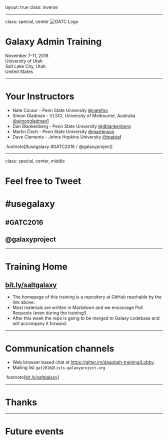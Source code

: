 layout: true
class: inverse

---
class: special, center
![GATC Logo](../shared-images/AdminTraining2016-250.png)

# Galaxy Admin Training
November 7-11, 2016  
University of Utah  
Salt Lake City, Utah  
United States

---
# Your Instructors

- Nate Coraor - Penn State University [@natefoo](https://twitter.com/natefoo)
- Simon Gladman - VLSCI, University of Melbourne, Australia [@simongladman1](https://twitter.com/simongladman1)
- Dan Blankenberg - Penn State University [@dblankenberg](https://twitter.com/dblankenberg)
- Martin Čech - Penn State University [@martenson](https://twitter.com/martenson)
- Dave Clements - Johns Hopkins University [@tnabtaf](https://twitter.com/tnabtaf)

.footnote[\#usegalaxy \#GATC2016 / @galaxyproject]

---
class: special, center, middle
# Feel free to Tweet

# \#usegalaxy
## \#GATC2016  
## @galaxyproject

---
# Training Home

## [bit.ly/saltgalaxy](https://bit.ly/saltgalaxy)

* The homepage of this training is a repository at GitHub reachable by the link above.
* Most materials are written in Markdown and we encourage Pull Requests (even during the training!).
* After this week the repo is going to be merged to Galaxy codebase and will accompany it forward.

---
# Communication channels

* Web browser based chat at https://gitter.im/dagobah-training/Lobby.
* Mailing list `gat2016@lists.galaxyproject.org`

.footnote[[bit.ly/saltgalaxy](https://bit.ly/saltgalaxy)]

---
# Thanks


---
# Future events

